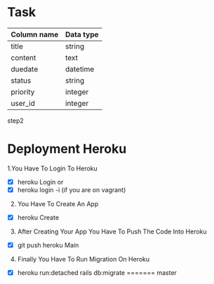 # Task
| Column name | Data type |
| --- | ----------- |
| title | string |
| content |text|
| duedate | datetime |
| status | string |
| priority | integer |
| user_id | integer |
step2

# Deployment Heroku
1.You Have To Login To Heroku
  - [x] heroku Login or 
  - [x] heroku login -i (if you are on vagrant)
2. You Have To Create An App
  - [x] heroku Create
3. After Creating Your App You Have To Push The Code Into Heroku
  - [x] git push heroku Main
4. Finally You Have To Run Migration On Heroku
  - [x] heroku run:detached rails db:migrate 
=======
 master
